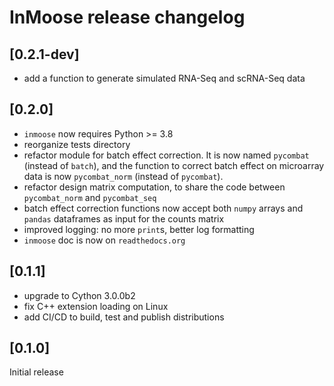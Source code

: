 # InMoose release changelog

## [0.2.1-dev]

- add a function to generate simulated RNA-Seq and scRNA-Seq data

## [0.2.0]

- `inmoose` now requires Python >= 3.8
- reorganize tests directory
- refactor module for batch effect correction. It is now named `pycombat`
  (instead of `batch`), and the function to correct batch effect on microarray
  data is now `pycombat_norm` (instead of `pycombat`).
- refactor design matrix computation, to share the code between `pycombat_norm`
  and `pycombat_seq`
- batch effect correction functions now accept both `numpy` arrays and `pandas`
  dataframes as input for the counts matrix
- improved logging: no more `print`s, better log formatting
- `inmoose` doc is now on `readthedocs.org`

## [0.1.1]

- upgrade to Cython 3.0.0b2
- fix C++ extension loading on Linux
- add CI/CD to build, test and publish distributions

## [0.1.0]

Initial release

